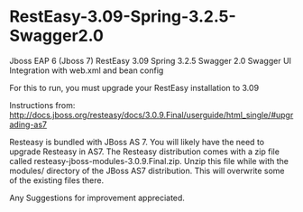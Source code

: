 # RestEasy-3.09-Spring-3.2.5-Swagger2.0
Jboss EAP 6 (Jboss 7) RestEasy 3.09 Spring 3.2.5 Swagger 2.0 Swagger UI Integration with web.xml and bean config

For this to run, you must upgrade your RestEasy installation to 3.09 

Instructions from: http://docs.jboss.org/resteasy/docs/3.0.9.Final/userguide/html_single/#upgrading-as7

Resteasy is bundled with JBoss AS 7. You will likely have the need to upgrade Resteasy in AS7. The Resteasy distribution comes with a zip file called resteasy-jboss-modules-3.0.9.Final.zip. Unzip this file while with the modules/ directory of the JBoss AS7 distribution. This will overwrite some of the existing files there.

Any Suggestions for improvement appreciated.
